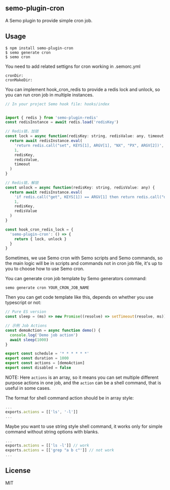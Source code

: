 ## semo-plugin-cron

A Semo plugin to provide simple cron job.

## Usage

```
$ npm install semo-plugin-cron
$ semo generate cron
$ semo cron
```

You need to add related settigns for cron working in .semorc.yml

```
cronDir:
cronMakeDir:
```

You can implement hook_cron_redis to provide a redis lock and unlock, so you can run cron job in multiple instances.

```js
// In your project Semo hook file: hooks/index


import { redis } from 'semo-plugin-redis'
const redisInstance = await redis.load('redisKey')

// Redis锁，加锁
const lock = async function(redisKey: string, redisValue: any, timeout: number) {
  return await redisInstance.eval(
    'return redis.call("set", KEYS[1], ARGV[1], "NX", "PX", ARGV[2])',
    1,
    redisKey,
    redisValue,
    timeout
  )
}

// Redis锁，解锁
const unlock = async function(redisKey: string, redisValue: any) {
  return await redisInstance.eval(
    'if redis.call("get", KEYS[1]) == ARGV[1] then return redis.call("del", KEYS[1]) else return 0 end',
    1,
    redisKey,
    redisValue
  )
}

const hook_cron_redis_lock = {
  'semo-plugin-cron': () => {
    return { lock, unlock }
  }
}
```

Sometimes, we use Semo cron with Semo scripts and Semo commands, so the main logic will be in scripts and commands not in cron job file, it's up to you to choose how to use Semo cron.

You can generate cron job template by Semo generators command:

```
semo generate cron YOUR_CRON_JOB_NAME
```

Then you can get code template like this, depends on whether you use typescript or not:

```js
// Pure ES version
const sleep = (ms) => new Promise((resolve) => setTimeout(resolve, ms))

// 示例 Job Actions
const demoAction = async function demo() {
  console.log('Demo job action')
  await sleep(1000)
}

export const schedule = '* * * * * *'
export const duration = 1000
export const actions = [demoAction]
export const disabled = false
```

NOTE: Here `actions` is an array, so it means you can set multiple different purpose actions in one job, and the `action` can be a shell command, that is useful in some cases.

The format for shell command action should be in array style:

```js
...
exports.actions = [['ls', '-l']]
...
```

Maybe you want to use string style shell command, it works only for simple command without string options with blanks.

```js
...
exports.actions = [['ls -l']] // work
exports.actions = [['grep "a b c"']] // not work
...
```

## License

MIT
